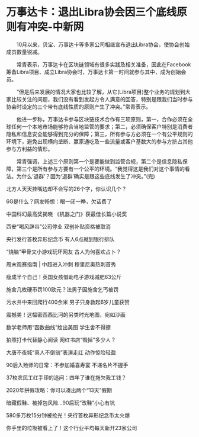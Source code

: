 # 万事达卡：退出Libra协会因三个底线原则有冲突-中新网

　　10月以来，贝宝、万事达卡等多家公司相继宣布退出Libra协会，使协会创始成员数量锐减。

　　常青表示，万事达卡在区块链领域有很多实践及相关准备，因此在Facebook筹备Libra项目、成立Libra协会时，万事达卡第一时间就参与其中，成为创始会员。

　　“但是后来发展的情况大家也比较了解，从它(Libra项目)整个业务的规划到大家比较关注的问题，我们没有看到发起方令人满意的回答，特别是跟我们当时参与协会时设定的三个带有底线性质的原则产生了冲突。”常青表示。

　　他进一步称，万事达卡参与区块链技术合作有三项原则，第一，合作必须在全球任何一个本地市场能够符合当地监管的要求；第二，必须确保客户特别是消费者隐私和信息安全能够得到充分的保障；第三，所有参与方必须在一个有公平规则的环境下，避免出现横向垄断、赢家通吃及一些流量或客户基数大的参与方挤占其他参与方利益的情形。

　　常青强调，上述三个原则第一个是要能做到监管合规，第二个是信息隐私保障，第三个是所有参与方要有一个公平的环境。“我觉得这是我们对这个事情的看法。为什么‘退群’？因为‘退群’确实是跟这些底线发生了冲突。”(完)

北方人天天挂嘴边却不会写的26个字，你认识几个？

6G是什么？网友畅想：眼一闭一睁，欠话费了

中国科幻最高奖揭晓 《机器之门》获最佳长篇小说奖

西安“喝风辟谷”公司停业 双创补贴资格被取消

央行发行首枚异形纪念币 有人6点就到银行排队

“烧脑”甲骨文小游戏玩坏网友 古人为何喜欢占卜？

周末观赛指南 | 中超进入冲刺 穆里尼奥热刺首秀

瘦成半个自己！英国女孩借助电子游戏减肥63公斤

施舍几枚硬币罚100欧元？法男子因施舍乞丐被罚

污水井中来回爬行400余米 男子只身救起6岁儿童获赞

震撼美！这幅密西西比河的另类时光地图，宛如沙画

数学老师用“函数曲线”绘出美图 学生舍不得擦

拍照打卡代替静心阅读 网红书店“毁掉”多少人？

大唐不夜城“真人不倒翁”表演走红 动作惊险轻盈

90后入殓师的日常：不参加婚喜寿宴 不递名片不握手

37枚农民工红手印的追问：四年了谁在拖欠我工钱？

2020年拼假攻略：你可以凑出两个“13天”假期

暗藏假鞋、被掉包风险…90后玩“改鞋”小心有坑

580多万枚15分钟被抢光！央行首枚异形纪念币太火爆

你手里的垃圾被看上了！这个行业平均每天新开23家公司
